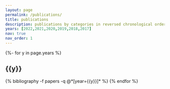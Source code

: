 ```yaml
---
layout: page
permalink: /publications/
title: publications
description: publications by categories in reversed chronological order. generated by jekyll-scholar.
years: [2022,2021,2020,2019,2018,2017]
nav: true
nav_order: 1
---
```

<!-- _pages/publications.md -->
<div class="publications">

{%- for y in page.years %}
  <h2 class="year">{{y}}</h2>
  {% bibliography -f papers -q @*[year={{y}}]* %}
{% endfor %}

</div>
